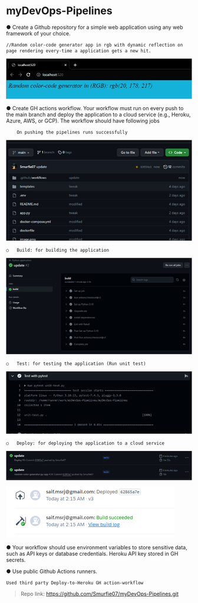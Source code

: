 # myDevOps-Pipelines

●	Create a Github repository for a simple web application using any web framework of your choice.

    //Random color-code generator app in rgb with dynamic reflection on page rendering every-time a application gets a new hit.
![Alt text](image.png)

●	Create GH actions workflow. Your workflow must run on every push to the main branch and deploy the application to a cloud service (e.g., Heroku, Azure, AWS, or GCP). The workflow should have following jobs

        On pushing the pipelines runs successfully
![Alt text](image-1.png)

    ○	Build: for building the application
![Alt text](image-2.png)
        
    ○	Test: for testing the application (Run unit test)
![Alt text](image-3.png)

    ○	Deploy: for deploying the application to a cloud service
![Alt text](image-4.png)

![Alt text](image-5.png)        
    
●	Your workflow should use environment variables to store sensitive data, such as API keys or database credentials.
    Heroku API key stored in GH secrets.
    

●	Use public Github Actions runners.

    Used third party Deploy-to-Heroku GH action-workflow

   > Repo link: https://github.com/Smurfie07/myDevOps-Pipelines.git
